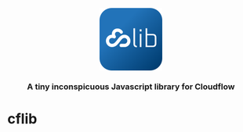 <div align="center">
  <img alt="Icon image" src="./images/cflib.svg" height="128">
  <h3 style="margin: 20px">A tiny inconspicuous Javascript library for Cloudflow</h3>
</div>

# cflib
